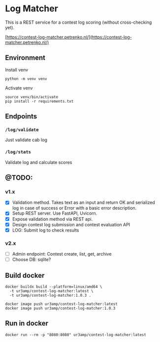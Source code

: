 # Log Matcher 
This is a REST service for a contest log scoring (without cross-checking yet).

[https://contest-log-matcher.petrenko.nl/](https://contest-log-matcher.petrenko.nl/)

## Environment
Install venv
```shell
python -m venv venv
```

Activate venv
```shell
source venv/bin/activate
pip install -r requirements.txt
```

## Endpoints

### `/log/validate`
Just validate cab log

### `/log/stats`
Validate log and calculate scores

## @TODO:
### v1.x
- [x] Validation method. Takes text as an input and return OK and serialized log in case of success or Error with a basic error description.
- [x] Setup REST server. Use FastAPI, Uvicorn.
- [x] Expose validation method via REST api.
- [x] Design contest log submission and contest evaluation API
- [x] LOG: Submit log to check results

### v2.x
- [ ] Admin endpoint: Contest create, list, get, archive
- [ ] Choose DB: sqlite?

## Build docker
```shell
docker buildx build --platform=linux/amd64 \
  -t ur3amp/contest-log-matcher:latest \
  -t ur3amp/contest-log-matcher:1.0.3 .
```


```shell
docker image push ur3amp/contest-log-matcher:latest
docker image push ur3amp/contest-log-matcher:1.0.3
```

## Run in docker

```shell
docker run --rm -p "8080:8080" ur3amp/contest-log-matcher:latest 
```
